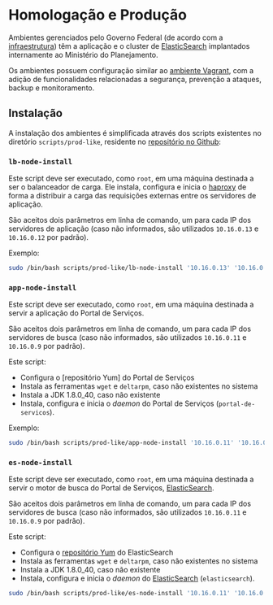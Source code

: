 # Homologação e Produção

Ambientes gerenciados pelo Governo Federal (de acordo com a [infraestrutura](./infraestrutura.md)) têm a aplicação e o cluster de [ElasticSearch](elasticsearch.md) implantados internamente ao Ministério do Planejamento.

Os ambientes possuem configuração similar ao [ambiente Vagrant](./deploy-vagrant.md), com a adição de funcionalidades relacionadas a segurança, prevenção a ataques, backup e monitoramento.

## Instalação

A instalação dos ambientes é simplificada através dos scripts existentes no diretório `scripts/prod-like`, residente no [repositório no Github][gh]:

### `lb-node-install`

Este script deve ser executado, como `root`, em uma máquina destinada a ser o balanceador de carga. Ele instala, configura e inicia o [haproxy] de forma a distribuir a carga das requisições externas entre os servidores de aplicação.

São aceitos dois parâmetros em linha de comando, um para cada IP dos servidores de aplicação (caso não informados, são utilizados `10.16.0.13` e `10.16.0.12` por padrão).

Exemplo:

```sh
sudo /bin/bash scripts/prod-like/lb-node-install '10.16.0.13' '10.16.0.12'
```

### `app-node-install`

Este script deve ser executado, como `root`, em uma máquina destinada a servir a aplicação do Portal de Serviços. 

São aceitos dois parâmetros em linha de comando, um para cada IP dos servidores de busca (caso não informados, são utilizados `10.16.0.11` e `10.16.0.9` por padrão).

Este script:

- Configura o [repositório Yum] do Portal de Serviços
- Instala as ferramentas `wget` e `deltarpm`, caso não existentes no sistema
- Instala a JDK 1.8.0_40, caso não existente
- Instala, configura e inicia o _daemon_ do Portal de Serviços (`portal-de-servicos`).

Exemplo:

```sh
sudo /bin/bash scripts/prod-like/app-node-install '10.16.0.11' '10.16.0.9'
```

### `es-node-install`

Este script deve ser executado, como `root`, em uma máquina destinada a servir o motor de busca do Portal de Serviços, [ElasticSearch].

São aceitos dois parâmetros em linha de comando, um para cada IP dos servidores de busca (caso não informados, são utilizados `10.16.0.11` e `10.16.0.9` por padrão).
 
Este script:

- Configura o [repositório Yum][yum] do ElasticSearch
- Instala as ferramentas `wget` e `deltarpm`, caso não existentes no sistema
- Instala a JDK 1.8.0_40, caso não existente
- Instala, configura e inicia o _daemon_ do [ElasticSearch] (`elasticsearch`).

```sh
sudo /bin/bash scripts/prod-like/es-node-install '10.16.0.11' '10.16.0.9'
```

[yum]:(./repositorio-yum.md)
[gh]:https://github.com/servicosgovbr/portal-de-servicos/tree/master/scripts/prod-like
[haproxy]:http://www.haproxy.org
[ElasticSearch]:./elasticsearch.md